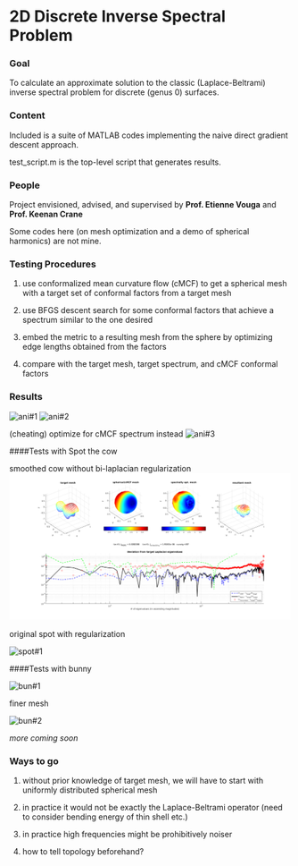 # 2D Discrete Inverse Spectral Problem

### Goal 
To calculate an approximate solution to the classic (Laplace-Beltrami) inverse spectral problem for discrete (genus 0) surfaces.

### Content
Included is a suite of MATLAB codes implementing the naive direct gradient descent approach.

test_script.m is the top-level script that generates results.

### People
Project envisioned, advised, and supervised by **Prof. Etienne Vouga** and **Prof. Keenan Crane**

Some codes here (on mesh optimization and a demo of spherical harmonics) are not mine.

### Testing Procedures
1. use conformalized mean curvature flow (cMCF) to get a spherical mesh with a target set of conformal factors from a target mesh

2. use BFGS descent search for some conformal factors that achieve a spectrum similar to the one desired

3. embed the metric to a resulting mesh from the sphere by optimizing edge lengths obtained from the factors

4. compare with the target mesh, target spectrum, and cMCF conformal factors

### Results

![ani#1](https://raw.githubusercontent.com/levincoolxyz/invspec/master/i3_300_t2_abs(Y33(v))_e0.1-1p0.5.gif "discrete Y33 spherical harmonic target with varying percent of eigenvalues used")
![ani#2](https://raw.githubusercontent.com/levincoolxyz/invspec/master/i3_300_t2_abs(Y32(v))_e0.1p0.5-2.gif "discrete Y32 spherical harmonic target with varying amount of deformation")

(cheating) optimize for cMCF spectrum instead
![ani#3](https://raw.githubusercontent.com/levincoolxyz/invspec/master/i2_300_t2_abs(Y32(v))_e0.1p0.5-2.gif "discrete Y32 spherical harmonic target with varying amount of deformation")

####Tests with Spot the cow

smoothed cow without bi-laplacian regularization
![spot#1](https://raw.githubusercontent.com/levincoolxyz/invspec/master/cow/i2_300_t4_cow03_e1p0.5r0.png "smoothed Spot as target without regularization")

original spot with regularization

![spot#1](https://raw.githubusercontent.com/levincoolxyz/invspec/master/spot/i2_300_t3_spot1k_e1p0.5r0.1.png "Spot as target with regularization")

####Tests with bunny

![bun#1](https://raw.githubusercontent.com/levincoolxyz/invspec/master/bunny/i2_300_t3_bunny326_e0.95p0.5r0.05.png "classic bunny as target with regularization")

finer mesh

![bun#2](https://raw.githubusercontent.com/levincoolxyz/invspec/master/bunny/i2_300_t3_bunny2k_e0.95p0.5r0.05.png "classic bunny as target with regularization")

*more coming soon*

### Ways to go

1. without prior knowledge of target mesh, we will have to start with uniformly distributed spherical mesh

2. in practice it would not be exactly the Laplace-Beltrami operator (need to consider bending energy of thin shell etc.)

2. in practice high frequencies might be prohibitively noiser

3. how to tell topology beforehand?